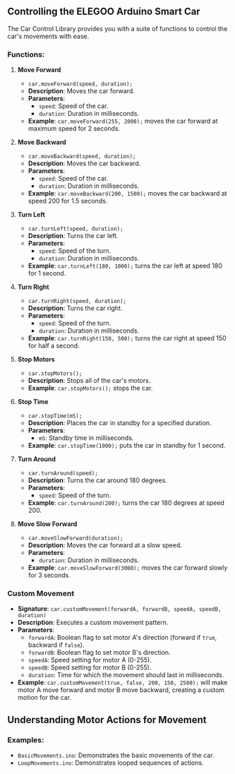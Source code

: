 ## Controlling the ELEGOO Arduino Smart Car

The Car Control Library provides you with a suite of functions to control the car's movements with ease.

### Functions:

1. **Move Forward**
   - `car.moveForward(speed, duration);`
   - **Description**: Moves the car forward.
   - **Parameters**:
     - `speed`: Speed of the car.
     - `duration`: Duration in milliseconds.
   - **Example**: `car.moveForward(255, 2000);` moves the car forward at maximum speed for 2 seconds.

2. **Move Backward**
   - `car.moveBackward(speed, duration);`
   - **Description**: Moves the car backward.
   - **Parameters**:
     - `speed`: Speed of the car.
     - `duration`: Duration in milliseconds.
   - **Example**: `car.moveBackward(200, 1500);` moves the car backward at speed 200 for 1.5 seconds.

3. **Turn Left**
   - `car.turnLeft(speed, duration);`
   - **Description**: Turns the car left.
   - **Parameters**:
     - `speed`: Speed of the turn.
     - `duration`: Duration in milliseconds.
   - **Example**: `car.turnLeft(180, 1000);` turns the car left at speed 180 for 1 second.

4. **Turn Right**
   - `car.turnRight(speed, duration);`
   - **Description**: Turns the car right.
   - **Parameters**:
     - `speed`: Speed of the turn.
     - `duration`: Duration in milliseconds.
   - **Example**: `car.turnRight(150, 500);` turns the car right at speed 150 for half a second.

5. **Stop Motors**
   - `car.stopMotors();`
   - **Description**: Stops all of the car's motors.
   - **Example**: `car.stopMotors();` stops the car.

6. **Stop Time**
   - `car.stopTime(mS);`
   - **Description**: Places the car in standby for a specified duration.
   - **Parameters**:
     - `mS`: Standby time in milliseconds.
   - **Example**: `car.stopTime(1000);` puts the car in standby for 1 second.

7. **Turn Around**
   - `car.turnAround(speed);`
   - **Description**: Turns the car around 180 degrees.
   - **Parameters**:
     - `speed`: Speed of the turn.
   - **Example**: `car.turnAround(200);` turns the car 180 degrees at speed 200.

8. **Move Slow Forward**
   - `car.moveSlowForward(duration);`
   - **Description**: Moves the car forward at a slow speed.
   - **Parameters**:
     - `duration`: Duration in milliseconds.
   - **Example**: `car.moveSlowForward(3000);` moves the car forward slowly for 3 seconds.

### Custom Movement
- **Signature**: `car.customMovement(forwardA, forwardB, speedA, speedB, duration)`
- **Description**: Executes a custom movement pattern.
- **Parameters**:
  - `forwardA`: Boolean flag to set motor A's direction (forward if `true`, backward if `false`).
  - `forwardB`: Boolean flag to set motor B's direction.
  - `speedA`: Speed setting for motor A (0-255).
  - `speedB`: Speed setting for motor B (0-255).
  - `duration`: Time for which the movement should last in milliseconds.
- **Example**: `car.customMovement(true, false, 200, 150, 2500);` will make motor A move forward and motor B move backward, creating a custom motion for the car.

## Understanding Motor Actions for Movement

### Examples:

- `BasicMovements.ino`: Demonstrates the basic movements of the car.
- `LoopMovements.ino`: Demonstrates looped sequences of actions.
